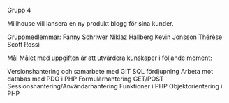 Grupp 4

Millhouse vill lansera en ny produkt blogg för sina kunder.

Gruppmedlemmar:
Fanny Schriwer
Niklaz Hallberg
Kevin Jonsson
Thérèse Scott Rossi

Mål
Målet med uppgiften är att utvärdera  kunskaper i följande moment:

Versionshantering och samarbete med GIT
SQL fördjupning
Arbeta mot databas med PDO i PHP
Formulärhantering
GET/POST
Sessionshantering/Användarhantering
Funktioner i PHP
Objektorientering i PHP

